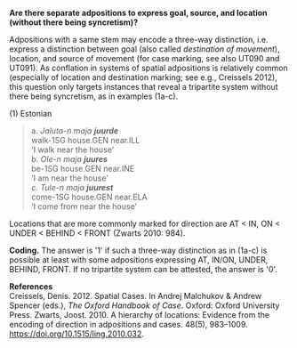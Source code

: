 **Are there separate adpositions to express goal, source, and location (without there being syncretism)?**

Adpositions with a same stem may encode a three-way distinction, i.e. express a distinction between goal (also called *destination of movement*), location, and source of movement (for case marking, see also UT090 and UT091). As conflation in systems of spatial adpositions is relatively common (especially of location and destination marking; see e.g., Creissels 2012), this question only targets instances that reveal a tripartite system without there being syncretism, as in examples (1a-c).

(1) Estonian<br/>
>a. *Jaluta-n maja **juurde***<br/>
>walk-1SG house.GEN near.ILL<br/>
>’I walk near the house’<br/>
>b. *Ole-n   maja  **juures***<br/>
>be-1SG  house.GEN near.INE<br/>
>‘I am near the house’<br/>
>*c. Tule-n   maja   **juurest***<br/>
>come-1SG house.GEN near.ELA<br/>
>‘I come from near the house’<br/>

Locations that are more commonly marked for direction are AT < IN, ON < UNDER < BEHIND < FRONT (Zwarts 2010: 984).

**Coding.** The answer is '1' if such a three-way distinction as in (1a-c) is possible at least with some adpositions expressing AT, IN/ON, UNDER, BEHIND, FRONT. If no tripartite system can be attested, the answer is '0'. 

**References**<br/>
Creissels, Denis. 2012. Spatial Cases. In Andrej Malchukov & Andrew Spencer (eds.), *The Oxford Handbook of Case*. Oxford: Oxford University Press.
Zwarts, Joost. 2010. A hierarchy of locations: Evidence from the encoding of direction in adpositions and cases. 48(5), 983–1009. https://doi.org/10.1515/ling.2010.032.
